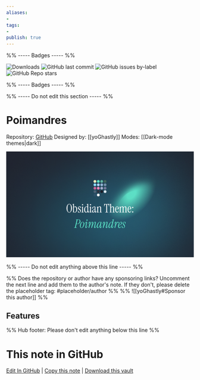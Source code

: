 ```yaml
---
aliases:
- 
tags: 
- 
publish: true
---
```


%% ----- Badges ----- %%

![Downloads](https://img.shields.io/badge/downloads-797-573E7A?style=for-the-badge&logo=)
![GitHub last commit](https://img.shields.io/github/last-commit/yoGhastly/poimandres-obsidian?color=573E7A&label=last%20update&logo=github&style=for-the-badge)
![GitHub issues by-label](https://img.shields.io/github/issues/yoGhastly/poimandres-obsidian/help%20wanted?color=573E7A&logo=github&style=for-the-badge) 
![GitHub Repo stars](https://img.shields.io/github/stars/yoGhastly/poimandres-obsidian?color=573E7A&logo=github&style=for-the-badge)

%% ----- Badges ----- %%

%% ----- Do not edit this section ----- %%

# Poimandres

Repository: [GitHub](https://github.com/yoGhastly/poimandres-obsidian)
Designed by: [[yoGhastly]]
Modes: [[Dark-mode themes|dark]]



![screenshot](https://github.com/yoGhastly/poimandres-obsidian/raw/HEAD/dark.png)

%% ----- Do not edit anything above this line ----- %% 

%% Does the repository or author have any sponsoring links? Uncomment the next line and add them to the author's note. If they don't, please delete the placeholder tag: #placeholder/author %%
%% ![[yoGhastly#Sponsor this author]] %%


## Features



%% Hub footer: Please don't edit anything below this line %%

# This note in GitHub

<span class="git-footer">[Edit In GitHub](https://github.dev/obsidian-community/obsidian-hub/blob/main/02%20-%20Community%20Expansions/02.05%20All%20Community%20Expansions/Themes/Poimandres.md "git-hub-edit-note") | [Copy this note](https://raw.githubusercontent.com/obsidian-community/obsidian-hub/main/02%20-%20Community%20Expansions/02.05%20All%20Community%20Expansions/Themes/Poimandres.md "git-hub-copy-note") | [Download this vault](https://github.com/obsidian-community/obsidian-hub/archive/refs/heads/main.zip "git-hub-download-vault") </span>
